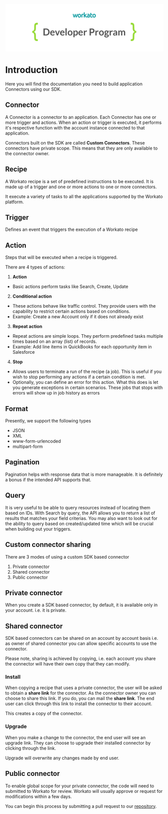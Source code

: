 [![Workato](/assets/images/workato_developer_program.png)](https://www.workato.com)

# Introduction

Here you will find the documentation you need to build application Connectors using our SDK.

## Connector

A Connector is a connector to an application. Each Connector has one or more trigger and actions. When an action or trigger is executed, it performs it's respective function with the account instance connected to that application.

Connectors built on the SDK are called **Custom Connectors**. These connectors have private scope. This means that they are only available to the connector owner.

## Recipe

A Workato recipe is a set of predefined instructions to be executed. It is made up of a trigger and one or more actions to one or more connectors.

It execute a variety of tasks to all the applications supported by the Workato platform.

## Trigger

Defines an event that triggers the execution of a Workato recipe

## Action

Steps that will be executed when a recipe is triggered.

There are 4 types of actions:

1. **Action**
  - Basic actions perform tasks like Search, Create, Update
2. **Conditional action**
  - These actions behave like traffic control. They provide users with the capability to restrict certain actions based on conditions.
  - Example: Create a new Account only if it does not already exist
3. **Repeat action**
  - Repeat actions are simple loops. They perform predefined tasks multiple times based on an array (list) of records.
  - Example: Add line items in QuickBooks for each opportunity item in Salesforce
4. **Stop**
  - Allows users to terminate a run of the recipe (a job). This is useful if you wish to stop performing any actions if a certain condition is met.
  - Optionally, you can define an error for this action. What this does is let you generate exceptions in certain scenarios. These jobs that stops with errors will show up in job history as errors

## Format

Presently, we support the following types
  - JSON
  - XML
  - www-form-urlencoded
  - multipart-form

## Pagination

Pagination helps with response data that is more manageable. It is definitely a bonus if the intended API supports that.

## Query

It is very useful to be able to query resources instead of locating them based on IDs. With Search by query, the API allows you to return a list of results that matches your field criterias. You may also want to look out for the ability to query based on created/updated time which will be crucial when building out your triggers.

## Custom connector sharing

There are 3 modes of using a custom SDK based connector

1. Private connector
2. Shared connector 
3. Public connector

## Private connector
When you create a SDK based connector, by default, it is available only in your account. i.e. it is private.

## Shared connector
SDK based connectors can be shared on an account by account basis i.e. as owner of shared connector you can allow specific accounts to use the connector.

Please note, sharing is achieved by copying, i.e. each account you share the connector will have their own copy that they can modify.

### Install
When copying a recipe that uses a private connector, the user will be asked to obtain a **share link** for the connector. As the connector owner you can choose to share this link. If you do, you can mail the **share link**. The end user can click through this link to install the connector to their account. 

This creates a copy of the connector.

### Upgrade
When you make a change to the connector, the end user will see an upgrade link. They can choose to upgrade their installed connector by clicking through the link.

Upgrade will overwrite any changes made by end user.

## Public connector
To enable global scope for your private connector, the code will need to submitted to Workato for review. Workato will usually approve or request for modifications within a few days. 

You can begin this process by submitting a pull request to our [repository](https://github.com/workato/connector_sdk).
